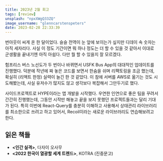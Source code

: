 ```yaml
---
title: 2023년 2월 회고
tags: [review]
unsplash: "npxXWgQ33ZQ"
image_username: "glenncarstenspeters"
date: 2023-02-28 22:33:39
---
```


<!-- excerpt -->

번아웃이 씨게 온 한 달이었다. 슬슬 전역이 눈 앞에 보이는가 싶지만 디데이 속 숫자는 아직 세자리다. 사실 이 정도 기간이면 뭐 하나 정도는 더 할 수 있을 것 같아서 이대로 군생활을 끝내기엔 아직 아쉽다. 다만 뭘 할 수 있을지 잘 모르겠다.

험프리스 버스 노선도가 두 번이나 바뀌면서 USFK Bus App의 대대적인 업데이트를 진행했다. 덕분에 작년에 짜 놓은 코드를 보면서 한숨을 쉬며 리팩토링을 조금 했는데, 확실히 (리액트 한정) 실력이 늘긴 한 것 같았다. 이 참에 서버를 AWS로 옮기는 것도 시도해봤는데, 사실 유저수가 많지도 않고 생각보다 복잡해서 그만두기로 했다.

사이드프로젝트로 HYPE이라는 앱 개발을 시작했다. 우연한 인연으로 좋은 팀을 꾸려서 간간히 진행했는데, 그동안 시작만 해놓고 끝을 보지 못했던 프로젝트들과는 달리 기대가 된다. 특히 이번에 React-Query를 충분히 이해하고 사용해서 상태관리 라이브러리를 최소한으로 쓰려고 하고 있어서, Recoil이라는 새로운 라이브러리도 연습해보려고 한다.

## 읽은 책들

- **<인간 실격>**, 다자이 오사무
- **<2022 한국이 열광할 세계 트렌드>**, KOTRA (진중문고)
